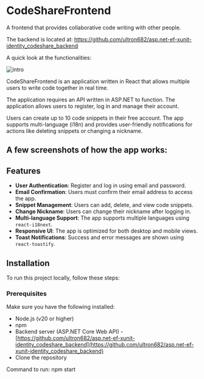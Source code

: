 # CodeShareFrontend
A frontend that provides collaborative code writing with other people. 

The backend is located at: https://github.com/ultron682/asp.net-ef-xunit-identity_codeshare_backend

A quick look at the functionalities:

![intro](https://github.com/user-attachments/assets/dfd341d9-ebf8-4b43-a211-25e953620973)

CodeShareFrontend is an application written in React that allows multiple users to write code together in real time. 

The application requires an API written in ASP.NET to function. The application allows users to register, log in and manage their account.

Users can create up to 10 code snippets in their free account. The app supports multi-language (i18n) and provides user-friendly notifications for actions like deleting snippets or changing a nickname.


## A few screenshots of how the app works:

## Features
- **User Authentication**: Register and log in using email and password.
- **Email Confirmation**: Users must confirm their email address to access the app.
- **Snippet Management**: Users can add, delete, and view code snippets.
- **Change Nickname**: Users can change their nickname after logging in.
- **Multi-language Support**: The app supports multiple languages using `react-i18next`.
- **Responsive UI**: The app is optimized for both desktop and mobile views.
- **Toast Notifications**: Success and error messages are shown using `react-toastify`.


## Installation

To run this project locally, follow these steps:

### Prerequisites

Make sure you have the following installed:
- Node.js (v20 or higher)
- npm
- Backend server (ASP.NET Core Web API) - [https://github.com/ultron682/asp.net-ef-xunit-identity_codeshare_backend](https://github.com/ultron682/asp.net-ef-xunit-identity_codeshare_backend)
- Clone the repository

Command to run: npm start
